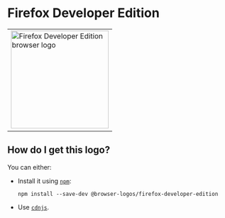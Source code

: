 # Firefox Developer Edition

<table>
    <tr height=230>
        <td>
            <a href="https://github.com/alrra/browser-logos/tree/61513a68d4be26003bfa47cddc55399efb75d503/src/firefox-developer-edition">
                <img width=220 src="https://raw.githubusercontent.com/alrra/browser-logos/61513a68d4be26003bfa47cddc55399efb75d503/src/firefox-developer-edition/firefox-developer-edition.svg?sanitize=true" alt="Firefox Developer Edition browser logo">
            </a>
        </td>
    </tr>
</table>

## How do I get this logo?

You can either:

* Install it using [`npm`][npm]:

  `npm install --save-dev @browser-logos/firefox-developer-edition`

* Use [`cdnjs`][cdnjs].

<!-- Link labels: -->

[cdnjs]: https://cdnjs.com/libraries/browser-logos
[npm]: https://www.npmjs.com/
